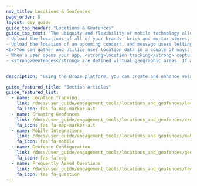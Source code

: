 ```yaml
---
nav_title: Locations & Geofences
page_order: 6
layout: dev_guide
guide_top_header: "Locations & Geofences"
guide_top_text: "The ubiquity and flexibility of mobile technology allows marketers, product managers, and growth teams to reach their users everywhere, blurring the lines between digital and real-world experiences. With Braze, you can create and enhance relationships with your users based upon their location in the real world, unlocking a powerful set of deeply connected interactions:<br><br>
- Upload the locations of all of your brands' brick and mortar stores, and send push notifications to loyal users notifying them of in-store promotions if they pass nearby. <br> 
- Upload the location of an upcoming concert, and message users letting them know where to register when they reach the venue. Then, follow up with a thank you message an hour after they depart. <br>
<br>You can gather and utilize user location data in a couple of ways: <br><br>
- When a user opens your app, <strong>location tracking</strong> captures their most recent locations using GPS location data. This allows you to see where your users have been and segment this data.<br>
- <strong>Geofences</strong> are defined virtual geographic areas. If a user has enabled background location tracking, you can use geofences to trigger campaigns in real-time when a user is in a geofence. Geofences are only available in select Braze packages. For access, please reach out to your Braze representative."


description: "Using the Braze platform, you can create and enhance relationships with your users based upon their location in the real world, unlocking a powerful set of deeply connected interactions."

guide_featured_title: "Section Articles"
guide_featured_list:
  - name: Location Tracking
    link: /docs/user_guide/engagement_tools/locations_and_geofences/location_tracking
    fa_icon: fas fa-map-marker-alt
  - name: Creating Geofences
    link: /docs/user_guide/engagement_tools/locations_and_geofences/creating_geofences/
    fa_icon: fas fa-map-marker-alt
  - name: Mobile Integrations
    link: /docs/user_guide/engagement_tools/locations_and_geofences/mobile_integrations/
    fa_icon: fas fa-mobile
  - name: Geofence Configuration
    link: /docs/user_guide/engagement_tools/locations_and_geofences/geofence_configuration/
    fa_icon: fas fa-cog
  - name: Frequently Asked Questions
    link: /docs/user_guide/engagement_tools/locations_and_geofences/faqs/
    fa_icon: fas fa-question
---
```

